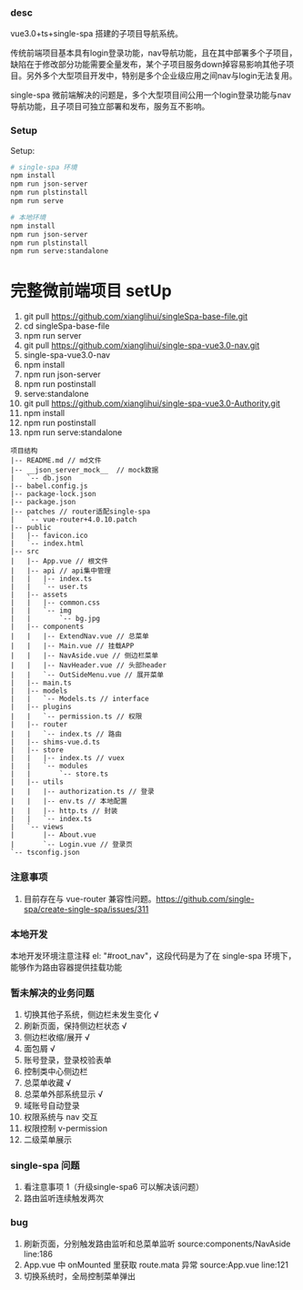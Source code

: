 ### desc

vue3.0+ts+single-spa 搭建的子项目导航系统。

传统前端项目基本具有login登录功能，nav导航功能，且在其中部署多个子项目，缺陷在于修改部分功能需要全量发布，某个子项目服务down掉容易影响其他子项目。另外多个大型项目开发中，特别是多个企业级应用之间nav与login无法复用。

single-spa 微前端解决的问题是，多个大型项目间公用一个login登录功能与nav导航功能，且子项目可独立部署和发布，服务互不影响。


### Setup

Setup:

```sh
# single-spa 环境
npm install
npm run json-server
npm run plstinstall
npm run serve

# 本地环境
npm install
npm run json-server
npm run plstinstall
npm run serve:standalone
```
# 完整微前端项目 setUp
1. git pull https://github.com/xianglihui/singleSpa-base-file.git
2. cd singleSpa-base-file
3. npm run server
4. git pull https://github.com/xianglihui/single-spa-vue3.0-nav.git
5. single-spa-vue3.0-nav
6. npm install
7. npm run json-server
8. npm run postinstall
9. serve:standalone
10. git pull https://github.com/xianglihui/single-spa-vue3.0-Authority.git
11. npm install 
12. npm run postinstall
13. npm run serve:standalone

```
项目结构
|-- README.md // md文件
|-- __json_server_mock__  // mock数据
|   `-- db.json
|-- babel.config.js
|-- package-lock.json
|-- package.json
|-- patches // router适配single-spa
|   `-- vue-router+4.0.10.patch
|-- public
|   |-- favicon.ico
|   `-- index.html
|-- src
|   |-- App.vue // 根文件
|   |-- api // api集中管理
|   |   |-- index.ts
|   |   `-- user.ts
|   |-- assets
|   |   |-- common.css
|   |   `-- img
|   |       `-- bg.jpg
|   |-- components
|   |   |-- ExtendNav.vue // 总菜单
|   |   |-- Main.vue // 挂载APP
|   |   |-- NavAside.vue // 侧边栏菜单
|   |   |-- NavHeader.vue // 头部header
|   |   `-- OutSideMenu.vue // 展开菜单
|   |-- main.ts
|   |-- models
|   |   `-- Models.ts // interface
|   |-- plugins
|   |   `-- permission.ts // 权限
|   |-- router
|   |   `-- index.ts // 路由
|   |-- shims-vue.d.ts
|   |-- store
|   |   |-- index.ts // vuex
|   |   `-- modules
|   |       `-- store.ts
|   |-- utils
|   |   |-- authorization.ts // 登录
|   |   |-- env.ts // 本地配置
|   |   |-- http.ts // 封装
|   |   `-- index.ts
|   `-- views
|       |-- About.vue
|       `-- Login.vue // 登录页
`-- tsconfig.json
```

### 注意事项

1. 目前存在与 vue-router 兼容性问题。https://github.com/single-spa/create-single-spa/issues/311

### 本地开发

本地开发环境注意注释 el: "#root_nav"，这段代码是为了在 single-spa 环境下，能够作为路由容器提供挂载功能

### 暂未解决的业务问题

1. 切换其他子系统，侧边栏未发生变化 √
2. 刷新页面，保持侧边栏状态 √
3. 侧边栏收缩/展开 √
4. 面包屑 √
5. 账号登录，登录校验表单
6. 控制类中心侧边栏
7. 总菜单收藏 √
8. 总菜单外部系统显示 √
9. 域账号自动登录
10. 权限系统与 nav 交互
11. 权限控制 v-permission
12. 二级菜单展示

### single-spa 问题

1. 看注意事项 1（升级single-spa6 可以解决该问题）
2. 路由监听连续触发两次

### bug

1. 刷新页面，分别触发路由监听和总菜单监听 source:components/NavAside line:186
2. App.vue 中 onMounted 里获取 route.mata 异常 source:App.vue line:121
3. 切换系统时，全局控制菜单弹出

